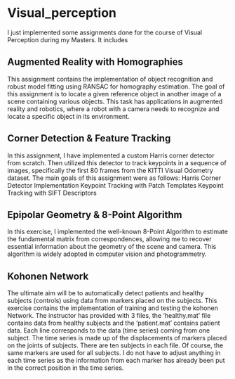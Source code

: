 # Visual_perception
I just implemented some assignments done for the course of Visual Perception during my Masters. It includes

## Augmented Reality with Homographies
This assignment contains the implementation of object recognition and robust model fitting using RANSAC for homography estimation. The goal of this assignment is to locate a given reference object in another image of a scene containing various objects. This task has applications in augmented reality and robotics, where a robot with a camera needs to recognize and locate a specific object in its environment.

## Corner Detection & Feature Tracking
In this assignment, I have implemented a custom Harris corner detector from scratch. Then utilized this detector to track keypoints in a sequence of images, specifically the first 80 frames from the KITTI Visual Odometry dataset. The main goals of this assignment were as follows:
Harris Corner Detector Implementation
Keypoint Tracking with Patch Templates
Keypoint Tracking with SIFT Descriptors

## Epipolar Geometry & 8-Point Algorithm
In this exercise, I implemented the well-known 8-Point Algorithm to estimate the fundamental matrix from correspondences, allowing me to recover essential information about the geometry of the scene and camera. This algorithm is widely adopted in computer vision and photogrammetry.

## Kohonen Network
The ultimate aim will be to automatically detect patients and healthy subjects (controls) using data from markers placed on the subjects. This exercise contains the implementation of training and testing the kohonen Network. The instructor has provided with 3 files, the ‘healthy.mat’ file contains data from healthy subjects and the ‘patient.mat’ contains patient data. Each line corresponds to the data (time series) coming from one subject.  The time series is made up of the displacements of markers placed on the joints of subjects. There are ten subjects in each file. Of course, the same markers are used for all subjects. I do not have to adjust anything in each time series as the information from each marker has already been put in the correct position in the time series.
